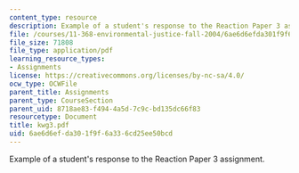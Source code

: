 ```yaml
---
content_type: resource
description: Example of a student's response to the Reaction Paper 3 assignment.
file: /courses/11-368-environmental-justice-fall-2004/6ae6d6efda301f9f6a336cd25ee50bcd_kwg3.pdf
file_size: 71808
file_type: application/pdf
learning_resource_types:
- Assignments
license: https://creativecommons.org/licenses/by-nc-sa/4.0/
ocw_type: OCWFile
parent_title: Assignments
parent_type: CourseSection
parent_uid: 8718ae83-f494-4a5d-7c9c-bd135dc66f83
resourcetype: Document
title: kwg3.pdf
uid: 6ae6d6ef-da30-1f9f-6a33-6cd25ee50bcd
---
```

Example of a student's response to the Reaction Paper 3 assignment.